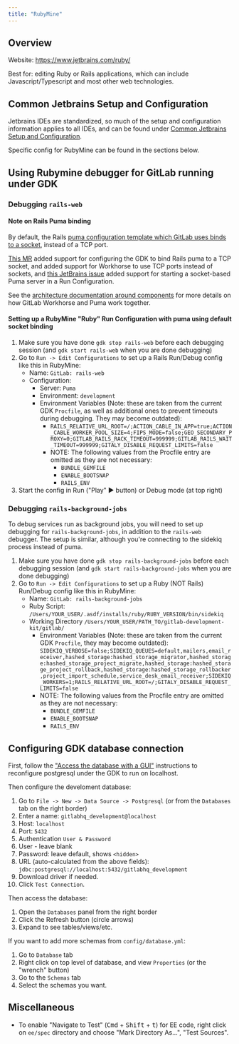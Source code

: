 ```yaml
---
title: "RubyMine"
---
```


## Overview

Website: <https://www.jetbrains.com/ruby/>

Best for: editing Ruby or Rails applications, which can include Javascript/Typescript and most other
web technologies.

## Common Jetbrains Setup and Configuration

Jetbrains IDEs are standardized, so much of the setup and configuration information applies to all IDEs, and can be found under [Common Jetbrains Setup and Configuration](../../setup-and-config).

Specific config for RubyMine can be found in the sections below.

## Using Rubymine debugger for GitLab running under GDK

### Debugging `rails-web`

#### Note on Rails Puma binding

By default, the Rails [puma configuration template which GitLab uses binds to a socket](https://gitlab.com/gitlab-org/gitlab-development-kit/blob/d948d5485e3f519688783dc92ad70d94f132e396/support/templates/puma.rb.erb#L44), instead of a TCP port.

[This MR](https://gitlab.com/gitlab-org/gitlab-development-kit/-/merge_requests/1693) added support for configuring the GDK to bind Rails puma to a TCP socket, and added support for Workhorse to use TCP ports instead of sockets, and [this JetBrains issue](https://youtrack.jetbrains.com/issue/RUBY-27404) added support for starting a socket-based Puma server in a Run Configuration.

See the [architecture documentation around components](https://docs.gitlab.com/ee/development/architecture.html#components) for more details on how GitLab Workhorse and Puma work together.

#### Setting up a RubyMine "Ruby" Run Configuration with puma using default socket binding

1. Make sure you have done `gdk stop rails-web` before each debugging session (and `gdk start rails-web` when you are done debugging)
1. Go to `Run -> Edit Configurations` to set up a Rails Run/Debug config like this in RubyMine:
    - Name: `GitLab: rails-web`
    - Configuration:
      - Server: `Puma`
      - Environment: `development`
      - Environment Variables (Note: these are taken from the current GDK `Procfile`, as well as additional ones to prevent timeouts during debugging. They may become outdated):
        - `RAILS_RELATIVE_URL_ROOT=/;ACTION_CABLE_IN_APP=true;ACTION_CABLE_WORKER_POOL_SIZE=4;FIPS_MODE=false;GEO_SECONDARY_PROXY=0;GITLAB_RAILS_RACK_TIMEOUT=999999;GITLAB_RAILS_WAIT_TIMEOUT=999999;GITALY_DISABLE_REQUEST_LIMITS=false`
        - NOTE: The following values from the Procfile entry are omitted as they are not necessary:
            - `BUNDLE_GEMFILE`
            - `ENABLE_BOOTSNAP`
            - `RAILS_ENV`
1. Start the config in Run ("Play" ▶️ button) or Debug mode (at top right)

### Debugging `rails-background-jobs`

To debug services run as background jobs, you will need to set up debugging for `rails-background-jobs`, in addition to the `rails-web` debugger. The setup is similar, although you're connecting to the sidekiq process instead of puma.

1. Make sure you have done `gdk stop rails-background-jobs` before each debugging session (and `gdk start rails-background-jobs` when you are done debugging)
1. Go to `Run -> Edit Configurations` to set up a Ruby (NOT Rails) Run/Debug config like this in RubyMine:
    - Name: `GitLab: rails-background-jobs`
    - Ruby Script: `/Users/YOUR_USER/.asdf/installs/ruby/RUBY_VERSION/bin/sidekiq`
    - Working Directory `/Users/YOUR_USER/PATH_TO/gitlab-development-kit/gitlab/`
      - Environment Variables (Note: these are taken from the current GDK `Procfile`, they may become outdated): `SIDEKIQ_VERBOSE=false;SIDEKIQ_QUEUES=default,mailers,email_receiver,hashed_storage:hashed_storage_migrator,hashed_storage:hashed_storage_project_migrate,hashed_storage:hashed_storage_project_rollback,hashed_storage:hashed_storage_rollbacker,project_import_schedule,service_desk_email_receiver;SIDEKIQ_WORKERS=1;RAILS_RELATIVE_URL_ROOT=/;GITALY_DISABLE_REQUEST_LIMITS=false`
      - NOTE: The following values from the Procfile entry are omitted as they are not necessary:
          - `BUNDLE_GEMFILE`
          - `ENABLE_BOOTSNAP`
          - `RAILS_ENV`

## Configuring GDK database connection

First, follow the ["Access the database with a GUI"](https://docs.gitlab.com/ee/development/database/database_debugging.html#access-the-database-with-a-gui)
instructions to reconfigure postgresql under the GDK to run on localhost.

Then configure the develoment database:

1. Go to `File -> New -> Data Source -> Postgresql` (or from the `Databases` tab on the right border)
1. Enter a name: `gitlabhq_development@localhost`
1. Host: `localhost`
1. Port: `5432`
1. Authentication `User & Password`
1. User - leave blank
1. Password: leave default, shows `<hidden>`
1. URL (auto-calculated from the above fields): `jdbc:postgresql://localhost:5432/gitlabhq_development`
1. Download driver if needed.
1. Click `Test Connection`.

Then access the database:

1. Open the `Databases` panel from the right border
1. Click the Refresh button (circle arrows)
1. Expand to see tables/views/etc.

If you want to add more schemas from `config/database.yml`:

1. Go to `Database` tab
1. Right click on top level of database, and view `Properties` (or the "wrench" button)
1. Go to the `Schemas` tab
1. Select the schemas you want.

## Miscellaneous

- To enable "Navigate to Test" (<kbd>Cmd</kbd> + <kbd>Shift</kbd> + <kbd>t</kbd>) for EE code, right click on `ee/spec` directory and choose "Mark Directory As...", "Test Sources".